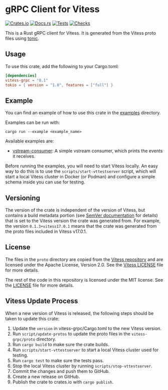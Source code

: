 # gRPC Client for Vitess

[![Crates.io](https://img.shields.io/crates/v/vitess-grpc)](https://crates.io/crates/vitess-grpc)
[![Docs.rs](https://docs.rs/vitess-grpc/badge.svg)](https://docs.rs/vitess-grpc)
[![Tests](https://github.com/kovyrin/vitess-grpc-rust/actions/workflows/test.yml/badge.svg)](https://github.com/kovyrin/vitess-grpc-rust/actions/workflows/test.yml)
[![Checks](https://github.com/kovyrin/vitess-grpc-rust/actions/workflows/check.yml/badge.svg)](https://github.com/kovyrin/vitess-grpc-rust/actions/workflows/check.yml)

This is a Rust gRPC client for Vitess. It is generated from the Vitess proto files using
[tonic](https://github.com/hyperium/tonic).

## Usage

To use this crate, add the following to your Cargo.toml:

```toml
[dependencies]
vitess-grpc = "0.1"
tokio = { version = "1.0", features = ["full"] }
```

## Example

You can find an example of how to use this crate in the [examples](vitess-grpc/examples) directory.

Examples can be run with:

```shell
cargo run --example <example_name>
```

Available examples are:
* [vstream-consumer](vitess-grpc/examples/vstream.rs): A simple vstream consumer, which prints the events it receives.


Before running the examples, you will need to start Vitess locally. An easy way to do this is to use the `scripts/start-vttestserver` script, which will start a local Vitess cluster in Docker (or Podman) and configure a simple schema inside you can use for testing.

## Versioning

The version of the crate is independent of the version of Vitess, but contains a build metadata portion (see [SemVer documentation](https://semver.org/#spec-item-10) for details) that is set to the Vitess version the crate was generated from. For example, the version `0.1.3+vitess17.0.1` means that the crate was generated from the proto files included in Vitess v17.0.1.

## License

The files in the `proto` directory are copied from the [Vitess repository](https://github.com/vitessio/vitess/tree/main/proto) and are licensed under the Apache License, Version 2.0. See the
[Vitess LICENSE](https://github.com/vitessio/vitess/blob/main/LICENSE) file for more details.

The rest of the code in this repository is licensed under the MIT license. See the [LICENSE](LICENSE) file for more details.

## Vitess Update Process

When a new version of Vitess is released, the following steps should be taken to update this crate:

1. Update the `version` in vitess-grpc/Cargo.toml to the new Vitess version.
2. Run `script/update-protos` to update the proto files in the `vitess-grpc/proto` directory.
3. Run `cargo build` to make sure the crate builds.
4. Run `scripts/start-vttestserver` to start a local Vitess cluster used for testing.
5. Run `cargo test` to make sure the tests pass.
6. Stop the local Vitess cluster by running `scripts/stop-vttestserver`.
7. Commit the changes and push them to GitHub.
8. Create a new release on GitHub.
9. Publish the crate to crates.io with `cargo publish`.
